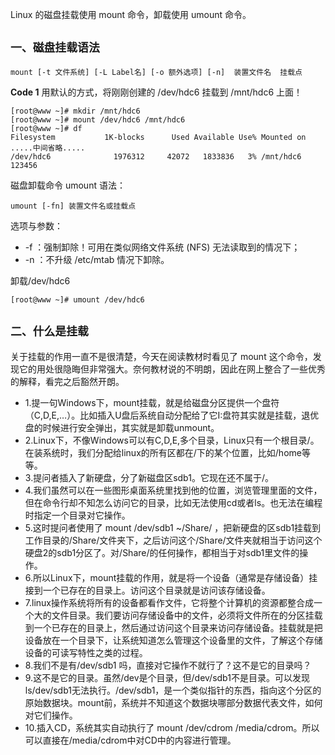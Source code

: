 Linux 的磁盘挂载使用 mount 命令，卸载使用 umount 命令。

## `一、磁盘挂载语法`

```Shell
mount [-t 文件系统] [-L Label名] [-o 额外选项] [-n]  装置文件名  挂载点

```

**Code 1**
用默认的方式，将刚刚创建的 /dev/hdc6 挂载到 /mnt/hdc6 上面！

```
[root@www ~]# mkdir /mnt/hdc6
[root@www ~]# mount /dev/hdc6 /mnt/hdc6
[root@www ~]# df
Filesystem           1K-blocks      Used Available Use% Mounted on
.....中间省略.....
/dev/hdc6              1976312     42072   1833836   3% /mnt/hdc6
123456
```

磁盘卸载命令 umount 语法：

```Shell
umount [-fn] 装置文件名或挂载点

```

选项与参数：

- -f ：强制卸除！可用在类似网络文件系统 (NFS) 无法读取到的情况下；
- -n ：不升级 /etc/mtab 情况下卸除。

卸载/dev/hdc6

```
[root@www ~]# umount /dev/hdc6     

```

## `二、什么是挂载`

关于挂载的作用一直不是很清楚，今天在阅读教材时看见了 mount 这个命令，发现它的用处很隐晦但非常强大。奈何教材说的不明朗，因此在网上整合了一些优秀的解释，看完之后豁然开朗。

- 1.提一句Windows下，mount挂载，就是给磁盘分区提供一个盘符（C,D,E,…）。比如插入U盘后系统自动分配给了它I:盘符其实就是挂载，退优盘的时候进行安全弹出，其实就是卸载unmount。
- 2.Linux下，不像Windows可以有C,D,E,多个目录，Linux只有一个根目录/。在装系统时，我们分配给linux的所有区都在/下的某个位置，比如/home等等。
- 3.提问者插入了新硬盘，分了新磁盘区sdb1。它现在还不属于/。
- 4.我们虽然可以在一些图形桌面系统里找到他的位置，浏览管理里面的文件，但在命令行却不知怎么访问它的目录，比如无法使用cd或者ls。也无法在编程时指定一个目录对它操作。
- 5.这时提问者使用了 mount /dev/sdb1 ~/Share/ ，把新硬盘的区sdb1挂载到工作目录的/Share/文件夹下，之后访问这个/Share/文件夹就相当于访问这个硬盘2的sdb1分区了。对/Share/的任何操作，都相当于对sdb1里文件的操作。
- 6.所以Linux下，mount挂载的作用，就是将一个设备（通常是存储设备）挂接到一个已存在的目录上。访问这个目录就是访问该存储设备。
- 7.linux操作系统将所有的设备都看作文件，它将整个计算机的资源都整合成一个大的文件目录。我们要访问存储设备中的文件，必须将文件所在的分区挂载到一个已存在的目录上，然后通过访问这个目录来访问存储设备。挂载就是把设备放在一个目录下，让系统知道怎么管理这个设备里的文件，了解这个存储设备的可读写特性之类的过程。
- 8.我们不是有/dev/sdb1 吗，直接对它操作不就行了？这不是它的目录吗？
- 9.这不是它的目录。虽然/dev是个目录，但/dev/sdb1不是目录。可以发现ls/dev/sdb1无法执行。/dev/sdb1，是一个类似指针的东西，指向这个分区的原始数据块。mount前，系统并不知道这个数据块哪部分数据代表文件，如何对它们操作。
- 10.插入CD，系统其实自动执行了 mount /dev/cdrom /media/cdrom。所以可以直接在/media/cdrom中对CD中的内容进行管理。